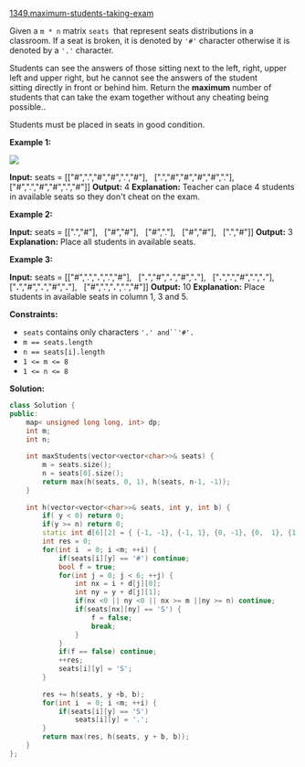 [1349.maximum-students-taking-exam](https://leetcode.com/problems/maximum-students-taking-exam/)  

Given a `m * n` matrix `seats`  that represent seats distributions in a classroom. If a seat is broken, it is denoted by `'#'` character otherwise it is denoted by a `'.'` character.

Students can see the answers of those sitting next to the left, right, upper left and upper right, but he cannot see the answers of the student sitting directly in front or behind him. Return the **maximum** number of students that can take the exam together without any cheating being possible..

Students must be placed in seats in good condition.

**Example 1:**

![](https://assets.leetcode.com/uploads/2020/01/29/image.png)

**Input:** seats = \[\["#",".","#","#",".","#"\],
                \[".","#","#","#","#","."\],
                \["#",".","#","#",".","#"\]\]
**Output:** 4
**Explanation:** Teacher can place 4 students in available seats so they don't cheat on the exam. 

**Example 2:**

**Input:** seats = \[\[".","#"\],
                \["#","#"\],
                \["#","."\],
                \["#","#"\],
                \[".","#"\]\]
**Output:** 3
**Explanation:** Place all students in available seats. 

**Example 3:**

**Input:** seats = \[\["#",".","**.**",".","#"\],
                \["**.**","#","**.**","#","**.**"\],
                \["**.**",".","#",".","**.**"\],
                \["**.**","#","**.**","#","**.**"\],
                \["#",".","**.**",".","#"\]\]
**Output:** 10
**Explanation:** Place students in available seats in column 1, 3 and 5.

**Constraints:**

*   `seats` contains only characters `'.' and``'#'.`
*   `m == seats.length`
*   `n == seats[i].length`
*   `1 <= m <= 8`
*   `1 <= n <= 8`  



**Solution:**  

```cpp
class Solution {
public:
    map< unsigned long long, int> dp;
    int m;
    int n;
    
    int maxStudents(vector<vector<char>>& seats) {
        m = seats.size();
        n = seats[0].size();
        return max(h(seats, 0, 1), h(seats, n-1, -1));
    }
    
    int h(vector<vector<char>>& seats, int y, int b) {
        if( y < 0) return 0;
        if(y >= n) return 0;
        static int d[6][2] = { {-1, -1}, {-1, 1}, {0, -1}, {0,  1}, {1, -1}, {1, 1}};
        int res = 0;
        for(int i  = 0; i <m; ++i) {
            if(seats[i][y] == '#') continue;
            bool f = true;
            for(int j = 0; j < 6; ++j) {
                int nx = i + d[j][0];
                int ny = y + d[j][1];
                if(nx <0 || ny <0 || nx >= m ||ny >= n) continue;
                if(seats[nx][ny] == 'S') {
                    f = false;
                    break;
                }
            }
            if(f == false) continue;
            ++res;
            seats[i][y] = 'S';
        }
        
        res += h(seats, y +b, b);
        for(int i  = 0; i <m; ++i) {
            if(seats[i][y] == 'S')
                seats[i][y] = '.';
        }
        return max(res, h(seats, y + b, b));
    }
};
```
      